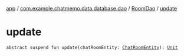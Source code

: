 [app](../../index.md) / [com.example.chatmemo.data.database.dao](../index.md) / [RoomDao](index.md) / [update](./update.md)

# update

`abstract suspend fun update(chatRoomEntity: `[`ChatRoomEntity`](../../com.example.chatmemo.data.database.entity/-chat-room-entity/index.md)`): `[`Unit`](https://kotlinlang.org/api/latest/jvm/stdlib/kotlin/-unit/index.html)